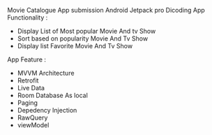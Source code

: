 Movie Catalogue App submission Android Jetpack pro Dicoding
App Functionality :
- Display List of Most popular Movie And tv Show
- Sort based on popularity Movie And Tv Show
- Display list Favorite Movie And Tv Show 

App Feature :
- MVVM Architecture
- Retrofit
- Live Data
- Room Database As local
- Paging
- Depedency Injection
- RawQuery 
- viewModel

